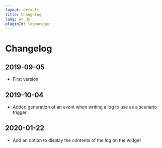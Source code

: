 ```yaml
---
layout: default
title: Changelog
lang: en_US
pluginId: logmanager
---
```


# Changelog

## 2019-09-05

- First version

## 2019-10-04

- Added generation of an event when writing a log to use as a scenario trigger

## 2020-01-22

- Add an option to display the contents of the log on the widget
